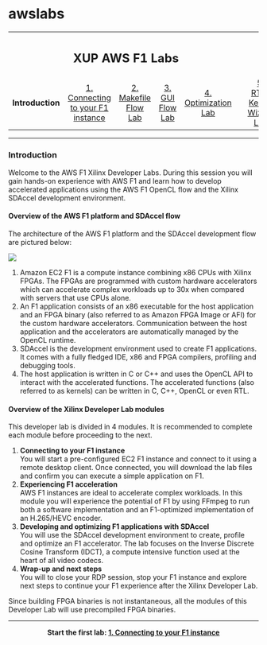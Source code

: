 # awslabs
<table style="width:100%">
  <tr>
    <th width="100%" colspan="6"><h2>XUP AWS F1 Labs</h2></th>
  </tr>
  <tr>
    <td width="15%" align="center"><b>Introduction</b></td>
    <td width="15%" align="center"><a href="Connecting_to_AWS_lab.md">1. Connecting to your F1 instance</a></td> 
    <td width="15%" align="center"><a href="Makefile_Flow_lab.md">2. Makefile Flow Lab</a></td>
    <td width="15%" align="center"><a href="GUI_Flow_lab.md">3. GUI Flow Lab</a></td>
    <td width="15%" align="center"><a href="Optimization_lab.md">4. Optimization Lab</a><td>
    <td width="15%" align="center"><a href="rtl_kernel_wizard_lab.md">5. RTL-Kernel Wizard Lab</a><td>
  </tr>
</table>

---------------------------------------
### Introduction

Welcome to the AWS F1 Xilinx Developer Labs. During this session you will gain hands-on experience with AWS F1 and learn how to develop accelerated applications using the AWS F1 OpenCL flow and the Xilinx SDAccel development environment.

#### Overview of the AWS F1 platform and SDAccel flow

The architecture of the AWS F1 platform and the SDAccel development flow are pictured below:

![](./images/introduction/f1_platform.png)

1. Amazon EC2 F1 is a compute instance combining x86 CPUs with Xilinx FPGAs. The FPGAs are programmed with custom hardware accelerators which can accelerate complex workloads up to 30x when compared with servers that use CPUs alone. 
2. An F1 application consists of an x86 executable for the host application and an FPGA binary (also referred to as Amazon FPGA Image or AFI) for the custom hardware accelerators. Communication between the host application and the accelerators are automatically managed by the OpenCL runtime.
3. SDAccel is the development environment used to create F1 applications. It comes with a fully fledged IDE, x86 and FPGA compilers, profiling and debugging tools.
4. The host application is written in C or C++ and uses the OpenCL API to interact with the accelerated functions. The accelerated functions (also referred to as kernels) can be written in C, C++, OpenCL or even RTL.


#### Overview of the Xilinx Developer Lab modules

This developer lab is divided in 4 modules. It is recommended to complete each module before proceeding to the next.

1. **Connecting to your F1 instance** \
You will start a pre-configured EC2 F1 instance and connect to it using a remote desktop client. Once connected, you will download the lab files and confirm you can execute a simple application on F1.
1. **Experiencing F1 acceleration** \
AWS F1 instances are ideal to accelerate complex workloads. In this module you will experience the potential of F1 by using FFmpeg to run both a software implementation and an F1-optimized implementation of an H.265/HEVC encoder. 
1. **Developing and optimizing F1 applications with SDAccel** \
You will use the SDAccel development environment to create, profile and optimize an F1 accelerator. The lab focuses on the Inverse Discrete Cosine Transform (IDCT), a compute intensive function used at the heart of all video codecs.
1. **Wrap-up and next steps** \
You will to close your RDP session, stop your F1 instance and explore next steps to continue your F1 experience after the Xilinx Developer Lab.

Since building FPGA binaries is not instantaneous, all the modules of this Developer Lab will use precompiled FPGA binaries.

---------------------------------------

<p align="center"><b>
Start the first lab: <a href="Connecting_to_AWS_lab.md">1. Connecting to your F1 instance</a>
</b></p>

